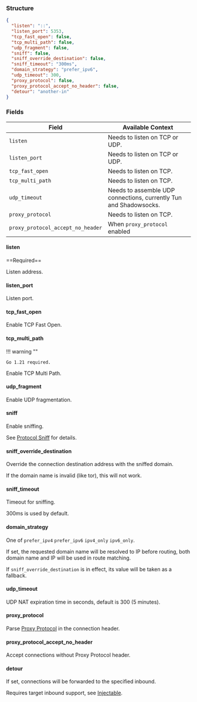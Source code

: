 ### Structure

```json
{
  "listen": "::",
  "listen_port": 5353,
  "tcp_fast_open": false,
  "tcp_multi_path": false,
  "udp_fragment": false,
  "sniff": false,
  "sniff_override_destination": false,
  "sniff_timeout": "300ms",
  "domain_strategy": "prefer_ipv6",
  "udp_timeout": 300,
  "proxy_protocol": false,
  "proxy_protocol_accept_no_header": false,
  "detour": "another-in"
}
```

### Fields

| Field                             | Available Context                                                 |
|-----------------------------------|-------------------------------------------------------------------|
| `listen`                          | Needs to listen on TCP or UDP.                                    |
| `listen_port`                     | Needs to listen on TCP or UDP.                                    |
| `tcp_fast_open`                   | Needs to listen on TCP.                                           |
| `tcp_multi_path`                  | Needs to listen on TCP.                                           |
| `udp_timeout`                     | Needs to assemble UDP connections, currently Tun and Shadowsocks. |
| `proxy_protocol`                  | Needs to listen on TCP.                                           |
| `proxy_protocol_accept_no_header` | When `proxy_protocol` enabled                                     |

#### listen

==Required==

Listen address.

#### listen_port

Listen port.

#### tcp_fast_open

Enable TCP Fast Open.

#### tcp_multi_path

!!! warning ""

    Go 1.21 required.

Enable TCP Multi Path.

#### udp_fragment

Enable UDP fragmentation.

#### sniff

Enable sniffing.

See [Protocol Sniff](/configuration/route/sniff/) for details.

#### sniff_override_destination

Override the connection destination address with the sniffed domain.

If the domain name is invalid (like tor), this will not work.

#### sniff_timeout

Timeout for sniffing.

300ms is used by default.

#### domain_strategy

One of `prefer_ipv4` `prefer_ipv6` `ipv4_only` `ipv6_only`.

If set, the requested domain name will be resolved to IP before routing, both domain name and IP will be used in route matching.

If `sniff_override_destination` is in effect, its value will be taken as a fallback.

#### udp_timeout

UDP NAT expiration time in seconds, default is 300 (5 minutes).

#### proxy_protocol

Parse [Proxy Protocol](https://www.haproxy.org/download/1.8/doc/proxy-protocol.txt) in the connection header.

#### proxy_protocol_accept_no_header

Accept connections without Proxy Protocol header.

#### detour

If set, connections will be forwarded to the specified inbound.

Requires target inbound support, see [Injectable](/configuration/inbound/#fields).